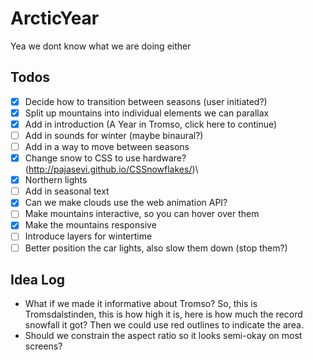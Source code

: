 # ArcticYear


Yea we dont know what we are doing either


## Todos
- [x] Decide how to transition between seasons (user initiated?)
- [x] Split up mountains into individual elements we can parallax
- [x] Add in introduction (A Year in Tromso, click here to continue)
- [ ] Add in sounds for winter (maybe binaural?)
- [ ] Add in a way to move between seasons
- [x] Change snow to CSS to use hardware? (http://pajasevi.github.io/CSSnowflakes/)\
- [x] Northern lights
- [ ] Add in seasonal text
- [x] Can we make clouds use the web animation API?
- [ ] Make mountains interactive, so you can hover over them
- [x] Make the mountains responsive
- [ ] Introduce layers for wintertime
- [ ] Better position the car lights, also slow them down (stop them?)

## Idea Log
- What if we made it informative about Tromso? So, this is Tromsdalstinden, this is how high it is, here is how much the record snowfall it got? Then we could use red outlines to indicate the area.
- Should we constrain the aspect ratio so it looks semi-okay on most screens?
